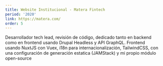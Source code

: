 ```yaml
---
title: Website Institucional - Matera Fintech
period: '2020'
link: https://matera.com/
order: 5
---
```

Desarrollador tech lead, revisión de código, dedicado tanto en backend como en frontend usando Drupal Headless y API GraphQL. Frontend usando NuxtJS con Vuex, i18n para internacionalización, TailwindCSS, con una configuración de generación estatica (JAMStack) y mi propio módulo open-source
